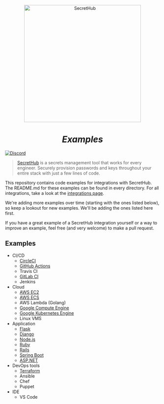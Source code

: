 <p align="center">
  <img src="https://secrethub.io/img/secrethub-logo.svg" alt="SecretHub" width="380px"/>
</p>
<h1 align="center">
  <i>Examples</i>
</h1>

[![Discord](https://img.shields.io/badge/chat-on%20discord-7289da.svg?logo=discord)](https://discord.gg/NWmxVeb)

> [SecretHub][secrethub] is a secrets management tool that works for every engineer. Securely provision passwords and keys throughout your entire stack with just a few lines of code.

This repository contains code examples for integrations with SecretHub. The README.md for these examples can be found in every directory. For all integrations, take a look at the [integrations page](https://secrethub.io/docs/#integrations).

We're adding more examples over time (starting with the ones listed below), so keep a lookout for new examples. We'll be adding the ones listed here first.

If you have a great example of a SecretHub integration yourself or a way to improve an example, feel free (and very welcome) to make a pull request.

## Examples

* CI/CD
  * [CircleCI](ci/circleci/)
  * [GitHub Actions](ci/github-actions/publish-docker/.github/workflows/main.yml)
  * Travis CI
  * [GitLab CI](ci/gitlab-ci/)
  * Jenkins
* Cloud
  * [AWS EC2](aws/ec2)
  * [AWS ECS](aws/ecs/)
  * AWS Lambda (Golang)
  * [Google Compute Engine](google-cloud/gce)
  * [Google Kubernetes Engine](google-cloud/gke)
  * Linux VMS
* Application
  * [Flask](application/flask)
  * [Django](application/django)
  * [Node.js](application/nodejs)
  * [Ruby](application/ruby)
  * [Rails](application/rails)
  * [Spring Boot](application/spring-boot)
  * [ASP.NET](application/aspnet)
* DevOps tools
  * [Terraform](devops-tools/terraform)
  * Ansible
  * Chef
  * Puppet
* IDE
  * VS Code

[secrethub]: https://secrethub.io/
